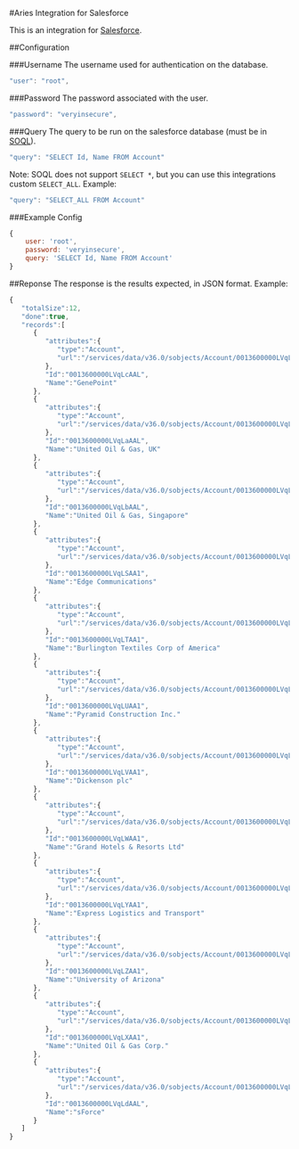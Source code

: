 #Aries Integration for Salesforce

This is an integration for [Salesforce](https://www.salesforce.com).


##Configuration

###Username
The username used for authentication on the database.
```javascript
"user": "root",
```

###Password
The password associated with the user.
```javascript
"password": "veryinsecure",
```

###Query
The query to be run on the salesforce database (must be in [SOQL](https://developer.salesforce.com/docs/atlas.en-us.soql_sosl.meta/soql_sosl/)).
```javascript
"query": "SELECT Id, Name FROM Account"
```
Note: SOQL does not support `SELECT *`, but you can use this integrations custom `SELECT_ALL`. Example:
```javascript
"query": "SELECT_ALL FROM Account"
```

###Example Config
```javascript
{
    user: 'root',
    password: 'veryinsecure',
    query: 'SELECT Id, Name FROM Account'
}
```

##Reponse
The response is the results expected, in JSON format. Example:
```javascript
{  
   "totalSize":12,
   "done":true,
   "records":[  
      {  
         "attributes":{  
            "type":"Account",
            "url":"/services/data/v36.0/sobjects/Account/0013600000LVqLcAAL"
         },
         "Id":"0013600000LVqLcAAL",
         "Name":"GenePoint"
      },
      {  
         "attributes":{  
            "type":"Account",
            "url":"/services/data/v36.0/sobjects/Account/0013600000LVqLaAAL"
         },
         "Id":"0013600000LVqLaAAL",
         "Name":"United Oil & Gas, UK"
      },
      {  
         "attributes":{  
            "type":"Account",
            "url":"/services/data/v36.0/sobjects/Account/0013600000LVqLbAAL"
         },
         "Id":"0013600000LVqLbAAL",
         "Name":"United Oil & Gas, Singapore"
      },
      {  
         "attributes":{  
            "type":"Account",
            "url":"/services/data/v36.0/sobjects/Account/0013600000LVqLSAA1"
         },
         "Id":"0013600000LVqLSAA1",
         "Name":"Edge Communications"
      },
      {  
         "attributes":{  
            "type":"Account",
            "url":"/services/data/v36.0/sobjects/Account/0013600000LVqLTAA1"
         },
         "Id":"0013600000LVqLTAA1",
         "Name":"Burlington Textiles Corp of America"
      },
      {  
         "attributes":{  
            "type":"Account",
            "url":"/services/data/v36.0/sobjects/Account/0013600000LVqLUAA1"
         },
         "Id":"0013600000LVqLUAA1",
         "Name":"Pyramid Construction Inc."
      },
      {  
         "attributes":{  
            "type":"Account",
            "url":"/services/data/v36.0/sobjects/Account/0013600000LVqLVAA1"
         },
         "Id":"0013600000LVqLVAA1",
         "Name":"Dickenson plc"
      },
      {  
         "attributes":{  
            "type":"Account",
            "url":"/services/data/v36.0/sobjects/Account/0013600000LVqLWAA1"
         },
         "Id":"0013600000LVqLWAA1",
         "Name":"Grand Hotels & Resorts Ltd"
      },
      {  
         "attributes":{  
            "type":"Account",
            "url":"/services/data/v36.0/sobjects/Account/0013600000LVqLYAA1"
         },
         "Id":"0013600000LVqLYAA1",
         "Name":"Express Logistics and Transport"
      },
      {  
         "attributes":{  
            "type":"Account",
            "url":"/services/data/v36.0/sobjects/Account/0013600000LVqLZAA1"
         },
         "Id":"0013600000LVqLZAA1",
         "Name":"University of Arizona"
      },
      {  
         "attributes":{  
            "type":"Account",
            "url":"/services/data/v36.0/sobjects/Account/0013600000LVqLXAA1"
         },
         "Id":"0013600000LVqLXAA1",
         "Name":"United Oil & Gas Corp."
      },
      {  
         "attributes":{  
            "type":"Account",
            "url":"/services/data/v36.0/sobjects/Account/0013600000LVqLdAAL"
         },
         "Id":"0013600000LVqLdAAL",
         "Name":"sForce"
      }
   ]
}
```
